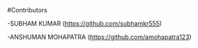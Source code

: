 #Contributors


-SUBHAM KUMAR (https://github.com/subhamkr555)


-ANSHUMAN MOHAPATRA (https://github.com/amohapatra123)
